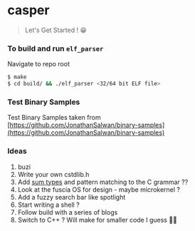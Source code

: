 # casper

> Let's Get Started ! 😁

### To build and run `elf_parser`
Navigate to repo root
```bash
$ make
$ cd build/ && ./elf_parser <32/64 bit ELF file>
```

### Test Binary Samples 
Test Binary Samples taken from [https://github.com/JonathanSalwan/binary-samples](https://github.com/JonathanSalwan/binary-samples)


### Ideas
1. buzi
2. Write your own cstdlib.h 
3. Add [sum types](https://chadaustin.me/2015/07/sum-types/) and pattern matching to the C grammar ?? 
4. Look at the fuscia OS for design - maybe microkernel ?
5. Add a fuzzy search bar like spotlight 
6. Start writing a shell ?
7. Follow build with a series of blogs
8. Switch to C++ ? Will make for smaller code I guess 🤷‍♂️
